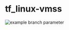 # tf_linux-vmss

![example branch parameter](https://github.com/ewilson57/tf_linux-vmss/actions/workflows/blank.yml/badge.svg?branch=ewilson57-patch-1)
